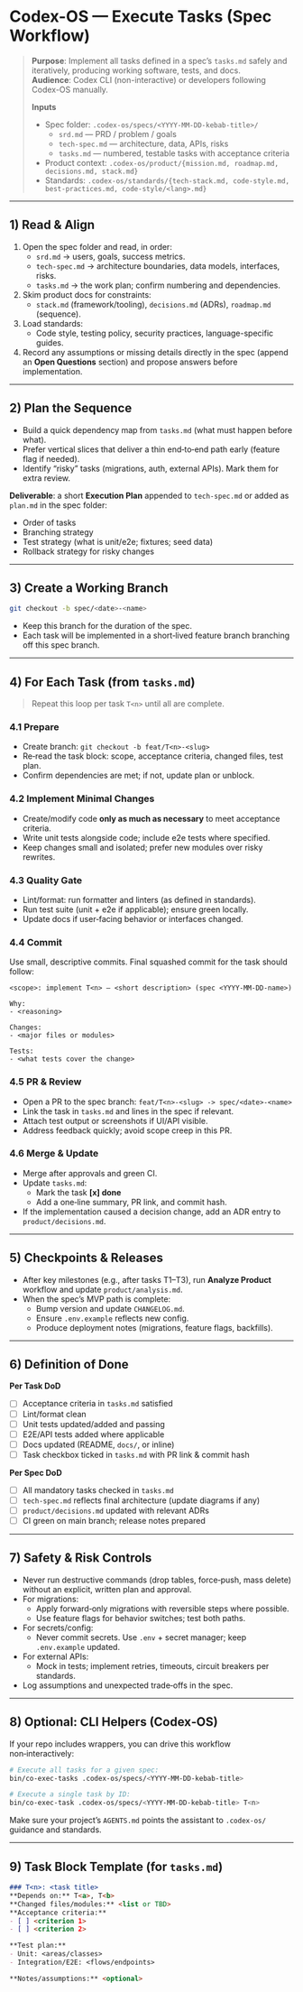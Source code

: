 # Codex-OS — Execute Tasks (Spec Workflow)

> **Purpose**: Implement all tasks defined in a spec’s `tasks.md` safely and iteratively, producing working software, tests, and docs.  
> **Audience**: Codex CLI (non-interactive) or developers following Codex-OS manually.
>
> **Inputs**
> - Spec folder: `.codex-os/specs/<YYYY-MM-DD-kebab-title>/`
>   - `srd.md` — PRD / problem / goals
>   - `tech-spec.md` — architecture, data, APIs, risks
>   - `tasks.md` — numbered, testable tasks with acceptance criteria
> - Product context: `.codex-os/product/{mission.md, roadmap.md, decisions.md, stack.md}`
> - Standards: `.codex-os/standards/{tech-stack.md, code-style.md, best-practices.md, code-style/<lang>.md}`

---

## 1) Read & Align

1. Open the spec folder and read, in order:
   - `srd.md` → users, goals, success metrics.
   - `tech-spec.md` → architecture boundaries, data models, interfaces, risks.
   - `tasks.md` → the work plan; confirm numbering and dependencies.
2. Skim product docs for constraints:
   - `stack.md` (framework/tooling), `decisions.md` (ADRs), `roadmap.md` (sequence).
3. Load standards:
   - Code style, testing policy, security practices, language-specific guides.
4. Record any assumptions or missing details directly in the spec (append an **Open Questions** section) and propose answers before implementation.

---

## 2) Plan the Sequence

- Build a quick dependency map from `tasks.md` (what must happen before what).  
- Prefer vertical slices that deliver a thin end‑to‑end path early (feature flag if needed).  
- Identify “risky” tasks (migrations, auth, external APIs). Mark them for extra review.

**Deliverable**: a short **Execution Plan** appended to `tech-spec.md` or added as `plan.md` in the spec folder:
- Order of tasks
- Branching strategy
- Test strategy (what is unit/e2e; fixtures; seed data)
- Rollback strategy for risky changes

---

## 3) Create a Working Branch

```bash
git checkout -b spec/<date>-<name>
```

- Keep this branch for the duration of the spec.  
- Each task will be implemented in a short‑lived feature branch branching off this spec branch.

---

## 4) For Each Task (from `tasks.md`)

> Repeat this loop per task `T<n>` until all are complete.

### 4.1 Prepare
- Create branch: `git checkout -b feat/T<n>-<slug>`
- Re‑read the task block: scope, acceptance criteria, changed files, test plan.
- Confirm dependencies are met; if not, update plan or unblock.

### 4.2 Implement Minimal Changes
- Create/modify code **only as much as necessary** to meet acceptance criteria.
- Write unit tests alongside code; include e2e tests where specified.
- Keep changes small and isolated; prefer new modules over risky rewrites.

### 4.3 Quality Gate
- Lint/format: run formatter and linters (as defined in standards).
- Run test suite (unit + e2e if applicable); ensure green locally.
- Update docs if user‑facing behavior or interfaces changed.

### 4.4 Commit
Use small, descriptive commits. Final squashed commit for the task should follow:

```
<scope>: implement T<n> — <short description> (spec <YYYY-MM-DD-name>)

Why:
- <reasoning>

Changes:
- <major files or modules>

Tests:
- <what tests cover the change>
```

### 4.5 PR & Review
- Open a PR to the spec branch: `feat/T<n>-<slug> -> spec/<date>-<name>`
- Link the task in `tasks.md` and lines in the spec if relevant.
- Attach test output or screenshots if UI/API visible.
- Address feedback quickly; avoid scope creep in this PR.

### 4.6 Merge & Update
- Merge after approvals and green CI.
- Update `tasks.md`:
  - Mark the task **[x] done**
  - Add a one‑line summary, PR link, and commit hash.
- If the implementation caused a decision change, add an ADR entry to `product/decisions.md`.

---

## 5) Checkpoints & Releases

- After key milestones (e.g., after tasks T1–T3), run **Analyze Product** workflow and update `product/analysis.md`.
- When the spec’s MVP path is complete:
  - Bump version and update `CHANGELOG.md`.
  - Ensure `.env.example` reflects new config.
  - Produce deployment notes (migrations, feature flags, backfills).

---

## 6) Definition of Done

**Per Task DoD**
- [ ] Acceptance criteria in `tasks.md` satisfied
- [ ] Lint/format clean
- [ ] Unit tests updated/added and passing
- [ ] E2E/API tests added where applicable
- [ ] Docs updated (README, `docs/`, or inline)
- [ ] Task checkbox ticked in `tasks.md` with PR link & commit hash

**Per Spec DoD**
- [ ] All mandatory tasks checked in `tasks.md`
- [ ] `tech-spec.md` reflects final architecture (update diagrams if any)
- [ ] `product/decisions.md` updated with relevant ADRs
- [ ] CI green on main branch; release notes prepared

---

## 7) Safety & Risk Controls

- Never run destructive commands (drop tables, force‑push, mass delete) without an explicit, written plan and approval.
- For migrations:
  - Apply forward‑only migrations with reversible steps where possible.
  - Use feature flags for behavior switches; test both paths.
- For secrets/config:
  - Never commit secrets. Use `.env` + secret manager; keep `.env.example` updated.
- For external APIs:
  - Mock in tests; implement retries, timeouts, circuit breakers per standards.
- Log assumptions and unexpected trade‑offs in the spec.

---

## 8) Optional: CLI Helpers (Codex‑OS)

If your repo includes wrappers, you can drive this workflow non‑interactively:

```bash
# Execute all tasks for a given spec:
bin/co-exec-tasks .codex-os/specs/<YYYY-MM-DD-kebab-title>

# Execute a single task by ID:
bin/co-exec-task .codex-os/specs/<YYYY-MM-DD-kebab-title> T<n>
```

Make sure your project’s `AGENTS.md` points the assistant to `.codex-os/` guidance and standards.

---

## 9) Task Block Template (for `tasks.md`)

```md
### T<n>: <task title>
**Depends on:** T<a>, T<b>  
**Changed files/modules:** <list or TBD>  
**Acceptance criteria:**
- [ ] <criterion 1>
- [ ] <criterion 2>

**Test plan:**
- Unit: <areas/classes>
- Integration/E2E: <flows/endpoints>

**Notes/assumptions:** <optional>
```
